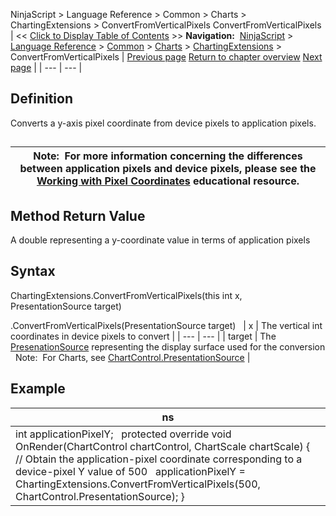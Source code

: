 ﻿
NinjaScript > Language Reference > Common > Charts > ChartingExtensions > ConvertFromVerticalPixels
ConvertFromVerticalPixels
| << [Click to Display Table of Contents](convertfromverticalpixels.md) >> **Navigation:**     [NinjaScript](ninjascript.md) > [Language Reference](language_reference_wip.md) > [Common](common.md) > [Charts](chart.md) > [ChartingExtensions](chartingextensions.md) > ConvertFromVerticalPixels | [Previous page](convertfromhorizontalpixels.md) [Return to chapter overview](chartingextensions.md) [Next page](converttohorizontalpixels.md) |
| --- | --- |
## Definition
Converts a y-axis pixel coordinate from device pixels to application pixels.
## 
| Note:  For more information concerning the differences between application pixels and device pixels, please see the [Working with Pixel Coordinates](working_with_pixel_coordinates.md) educational resource. |
| --- |
## 
## 
## Method Return Value
A double representing a y-coordinate value in terms of application pixels
## 
## Syntax
ChartingExtensions.ConvertFromVerticalPixels(this int x, PresentationSource target)  

<int>.ConvertFromVerticalPixels(PresentationSource target)
 
| x | The vertical int coordinates in device pixels to convert |
| --- | --- |
| target | The [PresenationSource](https://msdn.microsoft.com/en-us/library/system.windows.presentationsource(v=vs.110).aspx) representing the display surface used for the conversion   Note:  For Charts, see [ChartControl.PresentationSource](presentationsource.md) |
## 
## 
## Example
| ns |
| --- |
| int applicationPixelY;   protected override void OnRender(ChartControl chartControl, ChartScale chartScale) {    // Obtain the application-pixel coordinate corresponding to a device-pixel Y value of 500    applicationPixelY = ChartingExtensions.ConvertFromVerticalPixels(500, ChartControl.PresentationSource); } |

